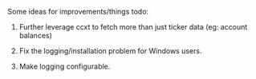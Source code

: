 Some ideas for improvements/things todo:

1. Further leverage ccxt to fetch more than just ticker data (eg: account
   balances)

2. Fix the logging/installation problem for Windows users.

3. Make logging configurable.
